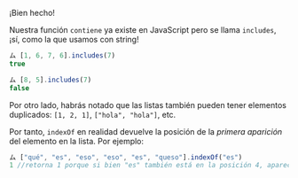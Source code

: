 ¡Bien hecho!

Nuestra función `contiene` ya existe en JavaScript pero se llama `includes`, ¡sí, como la que usamos con string! 

```javascript
ム [1, 6, 7, 6].includes(7)
true

ム [8, 5].includes(7)
false
```

Por otro lado, habrás notado que las listas también pueden tener elementos duplicados: `[1, 2, 1]`, `["hola", "hola"]`, etc.

Por tanto, `indexOf` en realidad devuelve la posición de la _primera aparición_ del elemento en la lista. Por ejemplo:

```javascript
ム ["qué", "es", "eso", "eso", "es", "queso"].indexOf("es")
1 //retorna 1 porque si bien "es" también está en la posición 4, aparece primero en la posición 1.
```